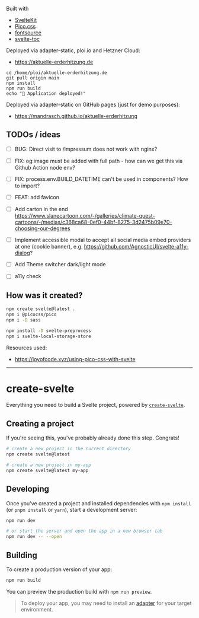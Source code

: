 Built with

- [SvelteKit](https://sveltekit.org)
- [Pico.css](https://picocss.com/)
- [fontsource](https://fontsource.org/)
- [svelte-toc](https://github.com/janosh/svelte-toc)

Deployed via adapter-static, ploi.io and Hetzner Cloud:

- https://aktuelle-erderhitzung.de

```
cd /home/ploi/aktuelle-erderhitzung.de
git pull origin main
npm install
npm run build
echo "🚀 Application deployed!"
```

Deployed via adapter-static on GitHub pages (just for demo purposes):

- https://mandrasch.github.io/aktuelle-erderhitzung

## TODOs / ideas

- [ ] BUG: Direct visit to /impressum does not work with nginx?
- [ ] FIX: og:image must be added with full path - how can we get this via Github Action node env?
- [ ] FIX: process.env.BUILD_DATETIME can't be used in components? How to import?
- [ ] FEAT: add favicon

- [ ] Add carton in the end https://www.slanecartoon.com/-/galleries/climate-quest-cartoons/-/medias/c368ca68-0ef0-44bf-8275-3d2475b09e70-choosing-our-degrees
- [ ] Implement accessible modal to accept all social media embed providers at one (cookie banner), e.g. https://github.com/AgnosticUI/svelte-a11y-dialog?
- [ ] Add Theme switcher dark/light mode
- [ ] a11y check

## How was it created?

```bash
npm create svelte@latest .
npm i @picocss/pico
npm i -D sass

npm install -D svelte-preprocess
npm i svelte-local-storage-store
```

Resources used:

- https://joyofcode.xyz/using-pico-css-with-svelte

<hr>

# create-svelte

Everything you need to build a Svelte project, powered by [`create-svelte`](https://github.com/sveltejs/kit/tree/master/packages/create-svelte).

## Creating a project

If you're seeing this, you've probably already done this step. Congrats!

```bash
# create a new project in the current directory
npm create svelte@latest

# create a new project in my-app
npm create svelte@latest my-app
```

## Developing

Once you've created a project and installed dependencies with `npm install` (or `pnpm install` or `yarn`), start a development server:

```bash
npm run dev

# or start the server and open the app in a new browser tab
npm run dev -- --open
```

## Building

To create a production version of your app:

```bash
npm run build
```

You can preview the production build with `npm run preview`.

> To deploy your app, you may need to install an [adapter](https://kit.svelte.dev/docs/adapters) for your target environment.
